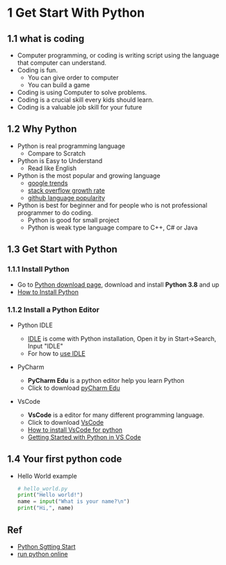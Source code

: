 # 1 Get Start With Python

## 1.1 what is coding

- Computer programming, or coding is writing script using the language that computer can understand. 
- Coding is fun.
  - You can give order to computer
  - You can build a game
- Coding is using Computer to solve problems.
- Coding is a crucial skill every kids should learn.
- Coding is a valuable job skill for your future

## 1.2 Why Python

- Python is real programming language
  - Compare to Scratch
- Python is Easy to Understand
  - Read like English
- Python is the most popular and growing language
  - [google trends](https://trends.google.com/trends/explore?q=python,Java,c%23,%2Fm%2F02p97,%2Fm%2F0jgqg&hl=en-US)
  - [stack overflow growth rate](https://149351115.v2.pressablecdn.com/wp-content/uploads/2017/09/growth_major_languages-1-1024x878.png)
  - [github language popularity](https://www.benfrederickson.com/images/github/language-popularity/major.svg)
- Python is best for beginner and for people who is not professional programmer to do coding.
  - Python is good for small project
  - Python is weak type language compare to C++, C# or Java

## 1.3 Get Start with Python

### 1.1.1 Install Python

- Go to <a target="_blank" href="https://www.python.org/downloads/">Python download page</a>, download and install **Python 3.8** and up
- <a href="https://onedrive.live.com/?authkey=%21ABw%2DLzmG9zyRWFA&cid=61E2F373B0D0BEF9&id=61E2F373B0D0BEF9%2150723&parId=61E2F373B0D0BEF9%2150531&o=OneUp" target="_blank">How to Install Python</a>

### 1.1.2 Install a Python Editor

- Python IDLE

  - [IDLE](https://en.wikipedia.org/wiki/IDLE) is come with Python installation, Open it by in Start->Search, Input "IDLE"
  - For how to [use IDLE](https://realpython.com/python-idle/)

- PyCharm
  - **PyCharm Edu** is a python editor help you learn Python
  - Click to download [pyCharm Edu](https://www.jetbrains.com/edu-products/download)

- VsCode
  - **VsCode** is a editor for many different programming language.
  - Click to download [VsCode](https://code.visualstudio.com/)
  - [How to install VsCode for python](./1.1_Install_Python_And_VSCode.pdf)
  - [Getting Started with Python in VS Code](https://code.visualstudio.com/docs/python/python-tutorial)

## 1.4 Your first python code

- Hello World example
  
  ```python
  # hello_world.py
  print("Hello world!")
  name = input("What is your name?\n")
  print("Hi,", name)
  ```

## Ref

- [Python Sgtting Start](https://www.python.org/about/gettingstarted/)
- [run python online](https://repl.it/languages/python3)
  